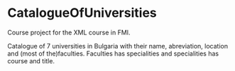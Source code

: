 # CatalogueOfUniversities
Course project for the XML course in FMI.

Catalogue of 7 universities in Bulgaria with their name, abreviation, location and (most of the)faculties. Faculties has specialities and specialities has course and title.
